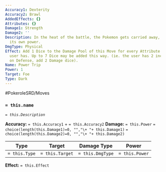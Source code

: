 ```yaml
---
Accuracy1: Dexterity
Accuracy2: Brawl
AddedEffects: {}
Attributes: {}
Damage1: Strength
Damage2: ''
Description: In the heat of the battle, the Pokemon gets carried away, relishing in
  its own power.
DmgType: Physical
Effect: Add 1 Dice to the Damage Pool of this Move for every Attribute increase the
  user has. Up to 7 Dice may be added this way. (ie. the user has 2 increased points
  on Defense, add 2 Damage dice).
Name: Power Trip
Power: 1
Target: Foe
Type: Dark
---
```


#PokeroleSRD/Moves

### `= this.name` 
*`= this.Description`*

**Accuracy:** `= this.Accuracy1` + `= this.Accuracy2`
**Damage:** `= this.Power` `= choice(length(this.Damage1)=0, "","\+ "+ this.Damage1)` `= choice(length(this.Damage2)=0, "","\+ "+ this.Damage2)`

| Type          | Target          | Damage Type          | Power          |
| ------------- | --------------- | ---------------- | -------------- |
| `= this.Type` | `= this.Target` | `= this.DmgType` | `= this.Power` | 

**Effect:** `= this.Effect`